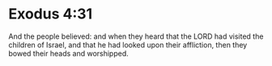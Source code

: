 # Exodus 4:31

And the people believed: and when they heard that the LORD had visited the children of Israel, and that he had looked upon their affliction, then they bowed their heads and worshipped.